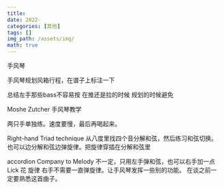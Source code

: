 ```yaml
---
title: 
date: 2022-
categories: [其他]
tags: []
img_path: /assets/img/
math: true
---
```


手风琴

手风琴规划风箱行程，在谱子上标注一下

总结左手那些bass不容易按 在推还是拉的时候 规划的时候避免

Moshe Zutcher 手风琴教学

两只手单独练。速度要慢，最后再喝起来。

Right-hand Triad technique 
从八度里找四个音分解和弦，然后练习和弦切换。
也可以边分解和弦边弹旋律。把旋律穿插在分解和弦里

accordion Company to Melody
不一定，只用左手弹和弦，也可以右手加一点Lick 花 旋律     右手不需要一直弹旋律。让手风琴发挥一些别的功能。
在谈之前一定要熟悉这首曲子。